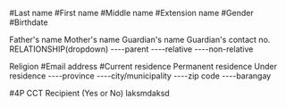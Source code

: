 #Last name
#First name
#Middle name
#Extension name
#Gender
#Birthdate

Father's name
Mother's name
Guardian's name
Guardian's contact no.
RELATIONSHIP(dropdown)
----parent
----relative
----non-relative

Religion
#Email address
#Current residence
Permanent residence
Under residence
----province
----city/municipality
----zip code
----barangay

#4P CCT Recipient (Yes or No)
laksmdaksd
